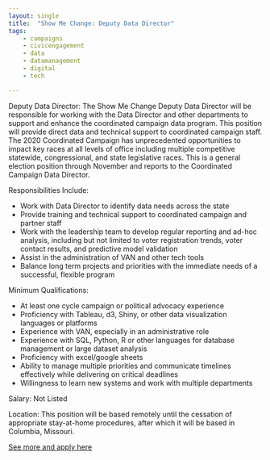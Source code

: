 ```yaml
---
layout: single
title:  "Show Me Change: Deputy Data Director"
tags: 
    - campaigns
    - civicengagement
    - data
    - datamanagement
    - digital
    - tech

---
```

Deputy Data Director:
The Show Me Change Deputy Data Director will be responsible for working with the Data Director and
other departments to support and enhance the coordinated campaign data program. This position will
provide direct data and technical support to coordinated campaign staff. The 2020 Coordinated Campaign
has unprecedented opportunities to impact key races at all levels of office including multiple competitive
statewide, congressional, and state legislative races. This is a general election position through November
and reports to the Coordinated Campaign Data Director.

Responsibilities Include:
* Work with Data Director to identify data needs across the state
* Provide training and technical support to coordinated campaign and partner staff
* Work with the leadership team to develop regular reporting and ad-hoc analysis, including but
not limited to voter registration trends, voter contact results, and predictive model validation
* Assist in the administration of VAN and other tech tools
* Balance long term projects and priorities with the immediate needs of a successful, flexible
program

Minimum Qualifications:
* At least one cycle campaign or political advocacy experience
* Proficiency with Tableau, d3, Shiny, or other data visualization languages or platforms
* Experience with VAN, especially in an administrative role
* Experience with SQL, Python, R or other languages for database management or large dataset
analysis
* Proficiency with excel/google sheets
* Ability to manage multiple priorities and communicate timelines effectively while delivering on
critical deadlines
* Willingness to learn new systems and work with multiple departments

Salary: Not Listed

Location: This position will be based remotely until the cessation of appropriate stay-at-home procedures, after
which it will be based in Columbia, Missouri.


[See more and apply here](https://drive.google.com/file/d/1RjoDkUF-QOCW5lMqpJO7MAMxUU1tpZbv/view?usp=sharing)
